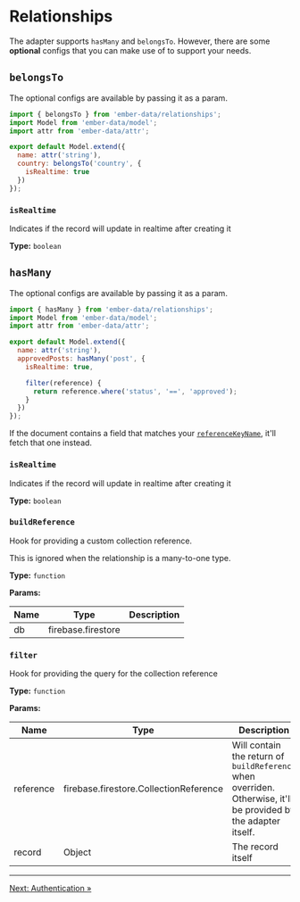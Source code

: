 # Relationships

The adapter supports `hasMany` and `belongsTo`. However, there are some **optional** configs that you can make use of to support your needs.

## `belongsTo`

The optional configs are available by passing it as a param.

```javascript
import { belongsTo } from 'ember-data/relationships';
import Model from 'ember-data/model';
import attr from 'ember-data/attr';

export default Model.extend({
  name: attr('string'),
  country: belongsTo('country', {
    isRealtime: true
  })
});
```

### `isRealtime`

Indicates if the record will update in realtime after creating it

**Type:** `boolean`

## `hasMany`

The optional configs are available by passing it as a param.

```javascript
import { hasMany } from 'ember-data/relationships';
import Model from 'ember-data/model';
import attr from 'ember-data/attr';

export default Model.extend({
  name: attr('string'),
  approvedPosts: hasMany('post', {
    isRealtime: true,

    filter(reference) {
      return reference.where('status', '==', 'approved');
    }
  })
});
```

If the document contains a field that matches your [`referenceKeyName`](02-configuration.md#settings), it'll fetch that one instead.

### `isRealtime`

Indicates if the record will update in realtime after creating it

**Type:** `boolean`

### `buildReference`

Hook for providing a custom collection reference.

This is ignored when the relationship is a many-to-one type.

**Type:** `function`

**Params:**

| Name   | Type               | Description       |
| -------| ------------------ | ----------------- |
| db     | firebase.firestore |                   |

### `filter`

Hook for providing the query for the collection reference

**Type:** `function`

**Params:**

| Name      | Type                                   | Description                                                                                                     |
| --------- | -------------------------------------- | --------------------------------------------------------------------------------------------------------------- |
| reference | firebase.firestore.CollectionReference | Will contain the return of `buildReference` when overriden. Otherwise, it'll be provided by the adapter itself. |
| record    | Object                                 | The record itself                                                                                               |

---

[Next: Authentication »](07-authentication.md)
